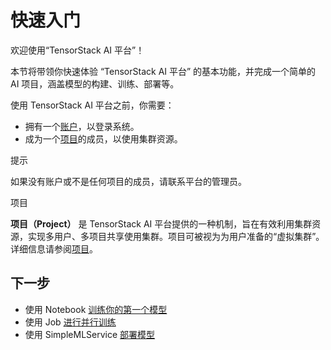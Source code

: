 # 快速入门

欢迎使用“TensorStack AI 平台”！

本节将带领你快速体验 “TensorStack AI 平台” 的基本功能，并完成一个简单的 AI 项目，涵盖模型的构建、训练、部署等。

使用 TensorStack AI 平台之前，你需要：

* 拥有一个[账户](../modules/security/account.md)，以登录系统。
* 成为一个[项目](../tasks/add-project-member.md)的成员，以使用集群资源。

<aside class="note tip">
<div class="title">提示</div>

如果没有账户或不是任何项目的成员，请联系平台的管理员。

</aside>

<aside class="note info">
<div class="title">项目</div>

**项目（Project）** 是 TensorStack AI 平台提供的一种机制，旨在有效利用集群资源，实现多用户、多项目共享使用集群。项目可被视为为用户准备的“虚拟集群”。详细信息请参阅[项目](../modules/security/project.md)。

</aside>

## 下一步

* 使用 Notebook [训练你的第一个模型](./training-first-model.md)
* 使用 Job [进行并行训练](./parallel-training.md)
* 使用 SimpleMLService [部署模型](./deploy-model.md)
